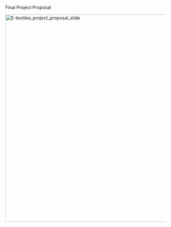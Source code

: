 Final Project Proposal

<img width="650" alt="E-textiles_project_proposal_slide" src="https://user-images.githubusercontent.com/124649732/234171306-e170cb1d-05f4-4969-bd8d-869b083e7b48.png">
